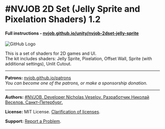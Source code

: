 # #NVJOB 2D Set (Jelly Sprite and Pixelation Shaders) 1.2
#### Full instructions - [nvjob.github.io/unity/nvjob-2dset-jelly-sprite](https://nvjob.github.io/unity/nvjob-2dset-jelly-sprite)

![GitHub Logo](https://nvjob.github.io/repo/unity%20assets/2d-set-jelly-sprite/pic/0.jpg)

This is a set of shaders for 2D games and UI.<br>
The kit includes shaders: Jelly Sprite, Pixelation, Offset Wall, Sprite (with additional settings), Unlit Cutout.

-------------------------------------------------------------------

**Patrons:** [nvjob.github.io/patrons](https://nvjob.github.io/patrons)<br>
*You can become one of the patrons, or make a sponsorship donation.*

-------------------------------------------------------------------

**Authors:** [#NVJOB. Developer Nicholas Veselov. Разработчик Николай Веселов. Санкт-Петербург.](https://nvjob.github.io)

**License:** MIT License. [Clarification of licenses](https://nvjob.github.io/mit-license).

**Support:** [Report a Problem](https://nvjob.github.io/reportaproblem/).
